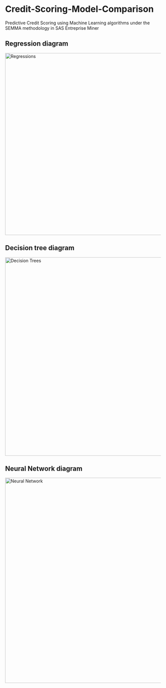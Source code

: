 # Credit-Scoring-Model-Comparison
Predictive Credit Scoring using Machine Learning algorithms under the SEMMA methodology in SAS Entreprise Miner

## Regression diagram
<img width="588" alt="Regressions" src="https://user-images.githubusercontent.com/59198442/112765830-5468de00-900f-11eb-9819-bde9289d99ae.PNG">

## Decision tree diagram
<img width="641" alt="Decision Trees" src="https://user-images.githubusercontent.com/59198442/112765831-5632a180-900f-11eb-9f71-0c7ae8a2c629.PNG">

## Neural Network diagram
<img width="663" alt="Neural Network" src="https://user-images.githubusercontent.com/59198442/112765833-56cb3800-900f-11eb-8945-5135d52ba1fb.PNG">
